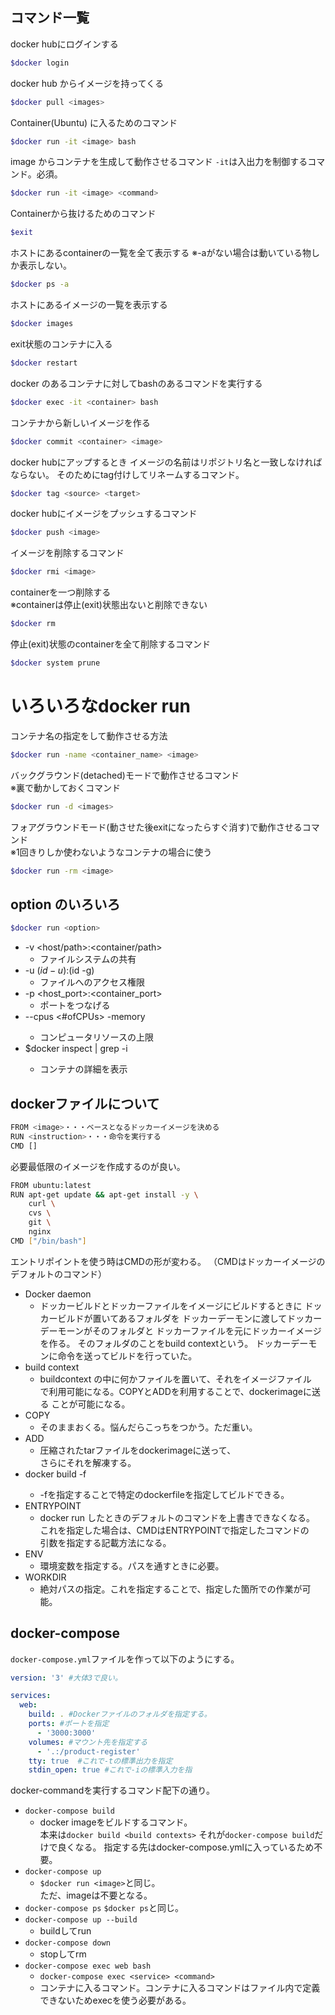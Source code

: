 ## コマンド一覧
docker hubにログインする

```sh
$docker login
```

docker hub からイメージを持ってくる
```sh
$docker pull <images>
```

Container(Ubuntu) に入るためのコマンド  
```sh
$docker run -it <image> bash
```

image からコンテナを生成して動作させるコマンド
`-it`は入出力を制御するコマンド。必須。
```sh
$docker run -it <image> <command>
```

Containerから抜けるためのコマンド
```sh
$exit
```

ホストにあるcontainerの一覧を全て表示する
※-aがない場合は動いている物しか表示しない。
```sh
$docker ps -a
```

ホストにあるイメージの一覧を表示する
```sh
$docker images
```

exit状態のコンテナに入る
```sh
$docker restart
```

docker のあるコンテナに対してbashのあるコマンドを実行する
```sh
$docker exec -it <container> bash
```

コンテナから新しいイメージを作る
```sh
$docker commit <container> <image>
```

docker hubにアップするとき
イメージの名前はリポジトリ名と一致しなければならない。
そのためにtag付けしてリネームするコマンド。
```sh
$docker tag <source> <target>
```

docker hubにイメージをプッシュするコマンド
```sh
$docker push <image>
```

イメージを削除するコマンド
```sh
$docker rmi <image>
```

containerを一つ削除する  
※containerは停止(exit)状態出ないと削除できない
```sh
$docker rm
```

停止(exit)状態のcontainerを全て削除するコマンド
```sh
$docker system prune
```

# いろいろなdocker run
コンテナ名の指定をして動作させる方法
```sh
$docker run -name <container_name> <image>
```

バックグラウンド(detached)モードで動作させるコマンド  
※裏で動かしておくコマンド
```sh
$docker run -d <images>
```

フォアグラウンドモード(動させた後exitになったらすぐ消す)で動作させるコマンド  
※1回きりしか使わないようなコンテナの場合に使う
```sh
$docker run -rm <image>
```

## option のいろいろ
```sh
$docker run <option>
```
- -v <host/path>:<container/path>
  - ファイルシステムの共有
- -u $(id -u):$(id -g)
  - ファイルへのアクセス権限
- -p <host_port>:<container_port>
  - ポートをつなげる
- --cpus <#ofCPUs> -memory <byte>
  - コンピュータリソースの上限
- $docker inspect <container> | grep -i <something>
  - コンテナの詳細を表示


## dockerファイルについて
```sh
FROM <image>・・・ベースとなるドッカーイメージを決める
RUN <instruction>・・・命令を実行する
CMD []
```
必要最低限のイメージを作成するのが良い。

```sh
FROM ubuntu:latest
RUN apt-get update && apt-get install -y \
    curl \
    cvs \
    git \
    nginx
CMD ["/bin/bash"]
```
エントリポイントを使う時はCMDの形が変わる。
（CMDはドッカーイメージのデフォルトのコマンド）

- Docker daemon
  - ドッカービルドとドッカーファイルをイメージにビルドするときに
    ドッカービルドが置いてあるフォルダを
    ドッカーデーモンに渡してドッカーデーモーンがそのフォルダと
    ドッカーファイルを元にドッカーイメージを作る。
    そのフォルダのことをbuild contextという。
    ドッカーデーモンに命令を送ってビルドを行っていた。
- build context
  - buildcontext の中に何かファイルを置いて、それをイメージファイル  
    で利用可能になる。COPYとADDを利用することで、dockerimageに送る
    ことが可能になる。
- COPY
  - そのままおくる。悩んだらこっちをつかう。ただ重い。
- ADD
  - 圧縮されたtarファイルをdockerimageに送って、  
    さらにそれを解凍する。  
- docker build -f <dockerfile> <build context>
  - -fを指定することで特定のdockerfileを指定してビルドできる。
- ENTRYPOINT
  - docker run したときのデフォルトのコマンドを上書きできなくなる。
    これを指定した場合は、CMDはENTRYPOINTで指定したコマンドの  
    引数を指定する記載方法になる。 
- ENV
  - 環境変数を指定する。パスを通すときに必要。
- WORKDIR
  - 絶対パスの指定。これを指定することで、指定した箇所での作業が可能。

## docker-compose

`docker-compose.yml`ファイルを作って以下のようにする。

```yml
version: '3' #大体3で良い。

services:
  web:
    build: . #Dockerファイルのフォルダを指定する。
    ports: #ポートを指定
      - '3000:3000'
    volumes: #マウント先を指定する
      - '.:/product-register'
    tty: true  #これで-tの標準出力を指定
    stdin_open: true #これで-iの標準入力を指    
```
    
docker-commandを実行するコマンド配下の通り。
- `docker-compose build` 
  - docker imageをビルドするコマンド。  
   本来は`docker build <build contexts>`
   それが`docker-compose build`だけで良くなる。
   指定する先はdocker-compose.ymlに入っているため不要。
- `docker-compose up`
  - `$docker run <image>`と同じ。  
    ただ、imageは不要となる。
- `docker-compose ps`
    `$docker ps`と同じ。
- `docker-compose up --build  `
  - buildしてrun
- `docker-compose down`
  - stopしてrm
- `docker-compose exec web bash`
  - `docker-compose exec <service> <command>`
  - コンテナに入るコマンド。コンテナに入るコマンドはファイル内で定義できないためexecを使う必要がある。


    